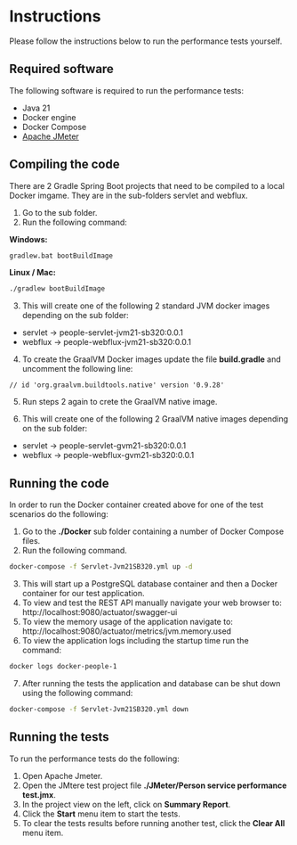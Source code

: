 # Instructions
Please follow the instructions below to run the performance tests yourself.

## Required software
The following software is required to run the performance tests:

- Java 21
- Docker engine
- Docker Compose
- [Apache JMeter](https://jmeter.apache.org/)

## Compiling the code
There are 2 Gradle Spring Boot projects that need to be compiled to a local Docker imgame. They are in the sub-folders servlet and webflux.

1. Go to the sub folder.
2. Run the following command:

**Windows:**
```bash
gradlew.bat bootBuildImage
```

**Linux / Mac:**
```bash
./gradlew bootBuildImage
```
3. This will create one of the following 2 standard JVM docker images depending on the sub folder:
- servlet &#8594; people-servlet-jvm21-sb320:0.0.1
- webflux &#8594; people-webflux-jvm21-sb320:0.0.1

4. To create the GraalVM Docker images update the file **build.gradle** and uncomment the following line:
```
// id 'org.graalvm.buildtools.native' version '0.9.28'
```

5. Run steps 2 again to crete the GraalVM native image.

6. This will create one of the following 2 GraalVM native images depending on the sub folder:
- servlet &#8594; people-servlet-gvm21-sb320:0.0.1
- webflux &#8594; people-webflux-gvm21-sb320:0.0.1

## Running the code
In order to run the Docker container created above for one of the test scenarios do the following:

1. Go to the **./Docker** sub folder containing a number of Docker Compose files.
2. Run the following command.
```bash
docker-compose -f Servlet-Jvm21SB320.yml up -d
```
3. This will start up a PostgreSQL database container and then a Docker container for our test application.
4. To view and test the REST API manually navigate your web browser to:
http://localhost:9080/actuator/swagger-ui
5. To view the memory usage of the application navigate to:
http://localhost:9080/actuator/metrics/jvm.memory.used
6. To view the application logs including the startup time run the command:
```bash
docker logs docker-people-1
```
7. After running the tests the application and database can be shut down using the following command:
```bash
docker-compose -f Servlet-Jvm21SB320.yml down
```

## Running the tests
To run the performance tests do the following:

1. Open Apache Jmeter.
2. Open the JMtere test project file **./JMeter/Person service performance test.jmx**.
3. In the project view on the left, click on **Summary Report**.
4. Click the **Start** menu item to start the tests.
5. To clear the tests results before running another test, click the **Clear All** menu item.